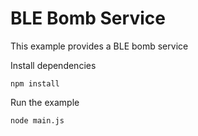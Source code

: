 # BLE Bomb Service

This example provides a BLE bomb service

Install dependencies

    npm install

Run the example

    node main.js
